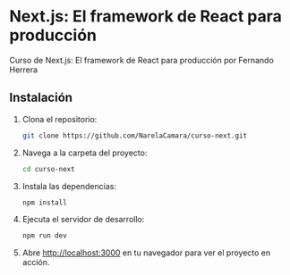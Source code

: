 # Next.js: El framework de React para producción

Curso de Next.js: El framework de React para producción por Fernando Herrera

## Instalación

1. Clona el repositorio:

   ```bash
   git clone https://github.com/NarelaCamara/curso-next.git
   ```

2. Navega a la carpeta del proyecto:

   ```bash
   cd curso-next
   ```

3. Instala las dependencias:

   ```bash
   npm install
   ```

4. Ejecuta el servidor de desarrollo:

   ```bash
   npm run dev
   ```

5. Abre [http://localhost:3000](http://localhost:3000) en tu navegador para ver el proyecto en acción.
